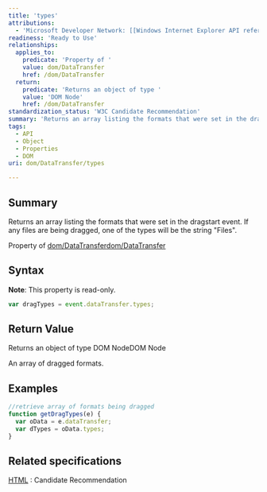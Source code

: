 ```yaml
---
title: 'types'
attributions:
  - 'Microsoft Developer Network: [[Windows Internet Explorer API reference](http://msdn.microsoft.com/en-us/library/ie/hh828809%28v=vs.85%29.aspx) Article]'
readiness: 'Ready to Use'
relationships:
  applies_to:
    predicate: 'Property of '
    value: dom/DataTransfer
    href: /dom/DataTransfer
  return:
    predicate: 'Returns an object of type '
    value: 'DOM Node'
    href: /dom/DataTransfer
standardization_status: 'W3C Candidate Recommendation'
summary: 'Returns an array listing the formats that were set in the dragstart event. If any files are being dragged, one of the types will be the string &quot;Files&quot;.'
tags:
  - API
  - Object
  - Properties
  - DOM
uri: dom/DataTransfer/types

---
```

## Summary

Returns an array listing the formats that were set in the dragstart event. If any files are being dragged, one of the types will be the string &quot;Files&quot;.

Property of [dom/DataTransfer](/dom/DataTransfer)[dom/DataTransfer](/dom/DataTransfer)

## Syntax

**Note**: This property is read-only.

``` js
var dragTypes = event.dataTransfer.types;
```

## Return Value

Returns an object of type DOM NodeDOM Node

An array of dragged formats.

## Examples

``` js
//retrieve array of formats being dragged
function getDragTypes(e) {
  var oData = e.dataTransfer;
  var dTypes = oData.types;
}
```

## Related specifications

[HTML](http://www.w3.org/TR/html5/editing.html)
:   Candidate Recommendation
